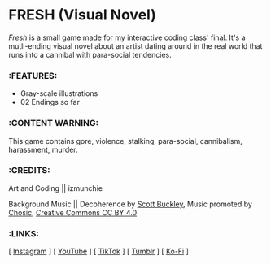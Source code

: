 # FRESH (Visual Novel)
*Fresh* is a small game made for my interactive coding class' final. It's a mutli-ending visual novel about an artist dating around in the real world that runs into a cannibal with para-social tendencies.

### :FEATURES:
* Gray-scale illustrations
* 02 Endings so far

### :CONTENT WARNING:
This game contains gore, violence, stalking, para-social, cannibalism, harassment, murder.

### :CREDITS:
Art and Coding ||   izmunchie

Background Music ||   Decoherence by [Scott Buckley](www.scottbuckley.com.au), Music promoted by [Chosic](https://www.chosic.com/free-music/all/), [Creative Commons CC BY 4.0](https://creativecommons.org/licenses/by/4.0/)

  
### :LINKS:
[ [Instagram](https://www.instagram.com/munchieartz/) ]    [ [YouTube](https://www.youtube.com/@izmunchie) ]    [ [TikTok](https://www.tiktok.com/@izmunchie) ]     [ [Tumblr](https://munchieartz.tumblr.com/) ]    [ [Ko-Fi](https://ko-fi.com/S6S0D14BB) ] 
